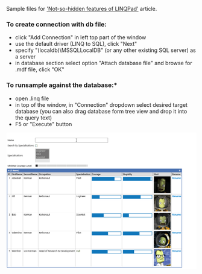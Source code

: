 Sample files for ['Not-so-hidden features of LINQPad'](https://www.linkedin.com/pulse/not-so-hidden-features-linqpad-tomasz-wola%C5%84ski) article.

### To create connection with db file:
- click "Add Connection" in left top part of the window
- use the default driver (LINQ to SQL), click "Next"
- specify "(localdb)\MSSQLLocalDB" (or any other existing SQL server) as a server
- in database section select option "Attach database file" and browse for .mdf file, click "OK"

### To runsample against the database:*
- open .linq file
- in top of the window, in "Connection" dropdown select desired target database (you can also drag database form tree view and drop it into the query text)
- F5 or "Execute" button

![UI preview](https://github.com/tomwolanski/linqpad/raw/master/Kerbal%20Space%20Program%20UI%20sample/ksp_ui.gif)
